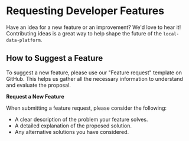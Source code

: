 # Requesting Developer Features

Have an idea for a new feature or an improvement? We'd love to hear it! Contributing ideas is a great way to help shape the future of the `local-data-platform`.

## How to Suggest a Feature

To suggest a new feature, please use our "Feature request" template on GitHub. This helps us gather all the necessary information to understand and evaluate the proposal.

**Request a New Feature**

When submitting a feature request, please consider the following:
- A clear description of the problem your feature solves.
- A detailed explanation of the proposed solution.
- Any alternative solutions you have considered.